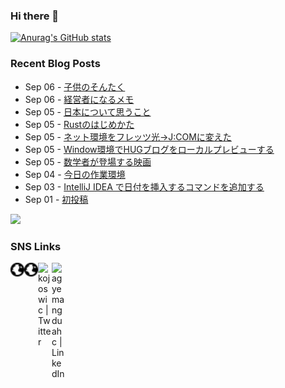 ### Hi there 👋

[![Anurag's GitHub stats](https://github-readme-stats.vercel.app/api?username=kenjinote)](https://github.com/anuraghazra/github-readme-stats)


### Recent Blog Posts
<!-- feed start -->
- Sep 06 - [子供のそんたく](https://kenji.blog/posts/%E5%AD%90%E4%BE%9B%E3%81%AE%E5%BF%96%E5%BA%A6/)
- Sep 06 - [経営者になるメモ](https://kenji.blog/posts/%E7%B5%8C%E5%96%B6%E8%80%85%E3%81%AB%E3%81%AA%E3%82%8B%E3%81%AB%E3%81%AF/)
- Sep 05 - [日本について思うこと](https://kenji.blog/posts/%E6%97%A5%E6%9C%AC%E3%81%AB%E3%81%A4%E3%81%84%E3%81%A6%E6%80%9D%E3%81%86%E3%81%93%E3%81%A8/)
- Sep 05 - [Rustのはじめかた](https://kenji.blog/posts/rust%E3%81%AE%E3%81%AF%E3%81%98%E3%82%81%E3%81%8B%E3%81%9F/)
- Sep 05 - [ネット環境をフレッツ光→J:COMに変えた](https://kenji.blog/posts/%E3%83%8D%E3%83%83%E3%83%88%E7%92%B0%E5%A2%83%E3%82%92%E3%83%95%E3%83%AC%E3%83%83%E3%83%84%E5%85%89jcom%E3%81%AB%E5%A4%89%E3%81%88%E3%81%9F/)
- Sep 05 - [Window環境でHUGブログをローカルプレビューする](https://kenji.blog/posts/windows%E7%92%B0%E5%A2%83%E3%81%A7hugo%E3%83%96%E3%83%AD%E3%82%B0%E3%81%AE%E3%83%AD%E3%83%BC%E3%82%AB%E3%83%AB%E7%92%B0%E5%A2%83%E3%83%97%E3%83%AC%E3%83%93%E3%83%A5%E3%83%BC%E3%81%99%E3%82%8B/)
- Sep 05 - [数学者が登場する映画](https://kenji.blog/posts/%E6%95%B0%E5%AD%A6%E8%80%85%E3%81%8C%E7%99%BB%E5%A0%B4%E3%81%99%E3%82%8B%E6%98%A0%E7%94%BB/)
- Sep 04 - [今日の作業環境](https://kenji.blog/posts/%E4%BB%8A%E6%97%A5%E3%81%AE%E4%BD%9C%E6%A5%AD%E7%92%B0%E5%A2%83/)
- Sep 03 - [IntelliJ IDEA で日付を挿入するコマンドを追加する](https://kenji.blog/posts/intellij-idea-%E3%81%A7%E6%97%A5%E4%BB%98%E3%82%92%E8%B2%BC%E3%82%8A%E4%BB%98%E3%81%91%E3%82%8B%E3%82%B3%E3%83%9E%E3%83%B3%E3%83%89%E3%82%92%E8%BF%BD%E5%8A%A0%E3%81%99%E3%82%8B/)
- Sep 01 - [初投稿](https://kenji.blog/posts/%E5%88%9D%E6%8A%95%E7%A8%BF/)
<!-- feed end -->

<!-- GitHub Profile Views Counter -->
![](https://komarev.com/ghpvc/?username=kenjinote)

<!-- SNS Links -->
### SNS Links
[<img align="left" alt="codewithkojo.com" width="22px" src="https://raw.githubusercontent.com/iconic/open-iconic/master/svg/globe.svg" />][website1]
[<img align="left" alt="codewithkojo.com" width="22px" src="https://raw.githubusercontent.com/iconic/open-iconic/master/svg/globe.svg" />][website2]
[<img align="left" alt="kojoswic | Twitter" width="22px" src="https://cdn.jsdelivr.net/npm/simple-icons@v3/icons/twitter.svg" />][twitter]
[<img align="left" alt="agyemangduahc | LinkedIn" width="22px" src="https://cdn.jsdelivr.net/npm/simple-icons@v3/icons/linkedin.svg" />][linkedin]

[website1]: https://hack.jp
[website2]: https://kenji.blog
[twitter]: https://twitter.com/kenjinote
[linkedin]: https://www.linkedin.com/in/kenjinote/

<!--
**kenjinote/kenjinote** is a ✨ _special_ ✨ repository because its `README.md` (this file) appears on your GitHub profile.

Here are some ideas to get you started:

- 🔭 I’m currently working on ...
- 🌱 I’m currently learning ...
- 👯 I’m looking to collaborate on ...
- 🤔 I’m looking for help with ...
- 💬 Ask me about ...
- 📫 How to reach me: ...
- 😄 Pronouns: ...
- ⚡ Fun fact: ...
-->
